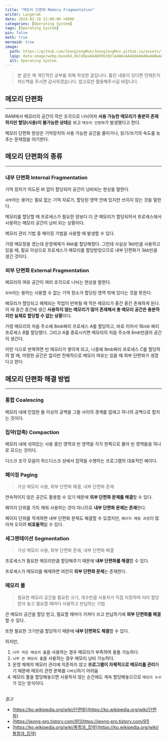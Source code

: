 ```yaml
---
title: "메모리 단편화 Memory Fragmentation"
writer: Langerak
date: 2024-02-18 12:00:00 +0800
categories: [Operating System]
tags: [Operating System]
pin: false
math: true
mermaid: true
image:
  path: https://github.com/JeongJongMun/JeongJongMun.github.io/assets/101979073/4c602e4a-c5ea-4a74-8b79-ba305c64299e
  lqip: data:image/webp;base64,UklGRpoAAABXRUJQVlA4WAoAAAAQAAAADwAABwAAQUxQSDIAAAARL0AmbZurmr57yyIiqE8oiG0bejIYEQTgqiDA9vqnsUSI6H+oAERp2HZ65qP/VIAWAFZQOCBCAAAA8AEAnQEqEAAIAAVAfCWkAALp8sF8rgRgAP7o9FDvMCkMde9PK7euH5M1m6VWoDXf2FkP3BqV0ZYbO6NA/VFIAAAA
  alt: Operating System
---
```


> 본 글은 제 개인적인 공부를 위해 작성한 글입니다. 틀린 내용이 있다면 언제든지 피드백을 주시면 감사하겠습니다. 참고로만 활용해주시길 바랍니다.



## 메모리 단편화

---

RAM에서 메모리의 공간이 작은 조각으로 나뉘어져 **사용 가능한 메모리가 충분히 존재하지만 할당(사용)이 불가능한 상태**를 보고 `메모리 단편화`가 발생했다고 한다. 

메모리 단편화 현상은 기억장치의 사용 가능한 공간을 줄이거나, 읽기/쓰기의 속도를 늦추는 문제점을 야기한다.

## 메모리 단편화의 종류

---

### 내부 단편화 Internal Fragmentation

기억 장치가 의도된 바 없이 할당되어 공간이 낭비되는 현상을 말한다.

`내부`라는 용어는 필요 없는 기억 자료가, 할당된 영역 안에 있지만 쓰이지 않는 것을 말한다.

메모리를 할당할 때 프로세스가 필요한 양보다 더 큰 메모리가 할당되어서 프로세스에서 사용하는 메모리 공간이 낭비 되는 상황이다.

메모리 관리 기법 중 페이징 기법을 사용할 때 발생할 수 있다.

가령 메모장을 켰는데 운영체제가 $4kb$를 할당해줬다. 그런데 사실상 $1kb$만큼 사용하고 있을 때, 필요 이상으로 프로세스가 메모리를 할당받았으므로 내부 단편화가 $3kb$만큼 생긴 것이다.

### 외부 단편화 External Fragmentation

메모리의 여유 공간이 여러 조각으로 나뉘는 현상을 말한다.

`외부`라는 용어는 사용할 수 없는 기억 장소가 할당된 영역 밖에 있다는 것을 뜻한다.

메모리가 할당되고 해제되는 작업이 반복될 때 작은 메모리가 중간 중간 존재하게 된다. 이 때 중간 중간에 생긴 **사용하지 않는 메모리가 많이 존재해서 총 메모리 공간은 충분하지만 실제로 할당할 수 없는 상황**이다.

가령 메모리의 처음 주소에 $8mb$짜리 프로세스 $A$를 할당하고, 바로 이어서 $16mb$ 짜리 프로세스 $B$를 할당했다. 그리고 $A$를 종료시키면 메모리의 처음 주소에 $8mb$만큼의 공간이 생긴다.

이런 식으로 반복하면 빈 메모리가 쌓이게 되고, 나중에 $9mb$짜리 프로세스 $C$를 할당하려 할 때, 마땅한 공간은 없지만 전체적으로 메모리 여유는 있을 때 외부 단편화가 생겼다고 한다.

## 메모리 단편화 해결 방법

---

### 통합 Coalescing

메모리 내에 인접한 둘 이상의 공백을 그들 사이의 경계를 없애고 하나의 공백으로 합치는 것이다.

### 집약(압축) Compaction

메모리 내에 섞여있는 사용 중인 영역과 빈 영역을 각각 한쪽으로 몰아 빈 영역들을 하나로 모으는 것이다.

디스크 조각 모음이 하드디스크 상에서 집약을 수행하는 프로그램의 대표적인 예이다.

### 페이징 Paging

> 가상 메모리 사용, 외부 단편화 해결, 내부 단편화 존재

연속적이지 않은 공간도 활용할 수 있기 때문에 **외부 단편화 문제를 해결**할 수 있다.

페이지 단위를 가득 채워 사용하는 것이 아니므로 **내부 단편화 문제는 존재**한다.

페이지 단위를 작게하면 내부 단편화 문제도 해결할 수 있겠지만, `페이지 매핑 과정`이 많아져 오히려 **비효율적**일 수 있다.

### 세그멘테이션 Segmentation

> 가상 메모리 사용, 외부 단편화 존재, 내부 단편화 해결

프로세스가 필요한 메모리만큼 할당해주기 때문에 **내부 단편화를 해결**할 수 있다.

프로세스가 메모리를 해제하면 여전히 **외부 단편화 문제**는 존재한다.

### 메모리 풀

> 필요한 메모리 공간을 필요한 크기, 개수만큼 사용자가 직접 지정하여 미리 할당받아 놓고 필요할 때마다 사용하고 반납하는 기법
> 

큰 메모리 공간을 할당 받고, 필요할 때마다 가져다 쓰고 반납하기에 **외부 단편화를 해결**할 수 있다.

또한 필요한 크기만큼 할당하기 때문에 **내부 단편화도 해결**할 수 있다.

하지만,

1. `너무 작은 메모리 풀`을 사용하는 경우 메모리가 부족하여 충돌 가능하다.
2. `너무 큰 메모리 풀`을 사용하는 경우 메모리 낭비 가능하다.
3. 운영 체제의 메모리 관리에 의존하지 않고 **프로그램이 자체적으로 메모리를 관리**하기 때문에 메모리 관련 문제를 `디버깅`하기 어려움
4. 메모리 풀을 할당해놓으면 사용하지 않는 순간에도 계속 할당해놓으므로 `메모리 누수`가 있는 방식이다.
<br/> <br/>

*참고*
- [https://ko.wikipedia.org/wiki/단편화](https://ko.wikipedia.org/wiki/단편화)
- [https://jeong-pro.tistory.com/91](https://jeong-pro.tistory.com/91)
- [https://ko.wikipedia.org/wiki/통합과_집약](https://ko.wikipedia.org/wiki/통합과_집약)

